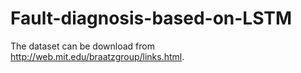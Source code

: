 # Fault-diagnosis-based-on-LSTM
The dataset can be download from http://web.mit.edu/braatzgroup/links.html.
